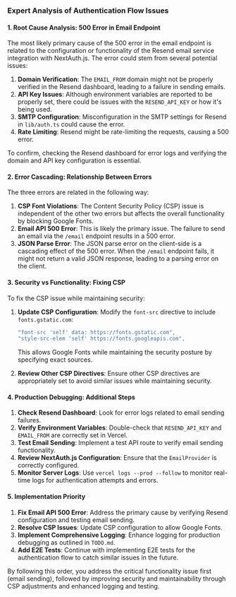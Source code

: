 ### Expert Analysis of Authentication Flow Issues

#### 1. Root Cause Analysis: 500 Error in Email Endpoint

The most likely primary cause of the 500 error in the email endpoint is related to the configuration or functionality of the Resend email service integration with NextAuth.js. The error could stem from several potential issues:

1. **Domain Verification**: The `EMAIL_FROM` domain might not be properly verified in the Resend dashboard, leading to a failure in sending emails.
2. **API Key Issues**: Although environment variables are reported to be properly set, there could be issues with the `RESEND_API_KEY` or how it's being used.
3. **SMTP Configuration**: Misconfiguration in the SMTP settings for Resend in `lib/auth.ts` could cause the error.
4. **Rate Limiting**: Resend might be rate-limiting the requests, causing a 500 error.

To confirm, checking the Resend dashboard for error logs and verifying the domain and API key configuration is essential.

#### 2. Error Cascading: Relationship Between Errors

The three errors are related in the following way:

1. **CSP Font Violations**: The Content Security Policy (CSP) issue is independent of the other two errors but affects the overall functionality by blocking Google Fonts.
2. **Email API 500 Error**: This is likely the primary issue. The failure to send an email via the `/email` endpoint results in a 500 error.
3. **JSON Parse Error**: The JSON parse error on the client-side is a cascading effect of the 500 error. When the `/email` endpoint fails, it might not return a valid JSON response, leading to a parsing error on the client.

#### 3. Security vs Functionality: Fixing CSP

To fix the CSP issue while maintaining security:

1. **Update CSP Configuration**: Modify the `font-src` directive to include `fonts.gstatic.com`:
   ```typescript
   "font-src 'self' data: https://fonts.gstatic.com",
   "style-src-elem 'self' https://fonts.googleapis.com",
   ```
   This allows Google Fonts while maintaining the security posture by specifying exact sources.

2. **Review Other CSP Directives**: Ensure other CSP directives are appropriately set to avoid similar issues while maintaining security.

#### 4. Production Debugging: Additional Steps

1. **Check Resend Dashboard**: Look for error logs related to email sending failures.
2. **Verify Environment Variables**: Double-check that `RESEND_API_KEY` and `EMAIL_FROM` are correctly set in Vercel.
3. **Test Email Sending**: Implement a test API route to verify email sending functionality.
4. **Review NextAuth.js Configuration**: Ensure that the `EmailProvider` is correctly configured.
5. **Monitor Server Logs**: Use `vercel logs --prod --follow` to monitor real-time logs for authentication attempts and errors.

#### 5. Implementation Priority

1. **Fix Email API 500 Error**: Address the primary cause by verifying Resend configuration and testing email sending.
2. **Resolve CSP Issues**: Update CSP configuration to allow Google Fonts.
3. **Implement Comprehensive Logging**: Enhance logging for production debugging as outlined in `TODO.md`.
4. **Add E2E Tests**: Continue with implementing E2E tests for the authentication flow to catch similar issues in the future.

By following this order, you address the critical functionality issue first (email sending), followed by improving security and maintainability through CSP adjustments and enhanced logging and testing.
